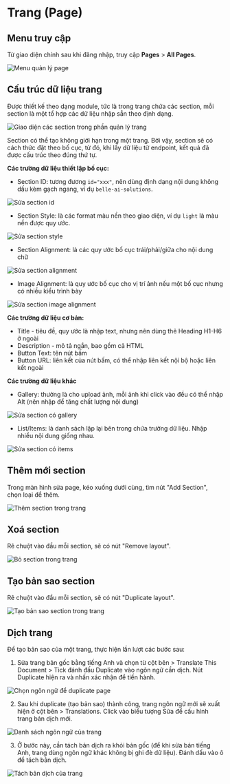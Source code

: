 # Trang (Page)

## Menu truy cập

Từ giao diện chính sau khi đăng nhập, truy cập **Pages** > **All Pages**.

![Menu quản lý page](page-menu.png)

## Cấu trúc dữ liệu trang

Được thiết kế theo dạng module, tức là trong trang chứa các section, mỗi section là một tổ hợp các dữ liệu nhập sẵn theo định dạng.

![Giao diện các section trong phần quản lý trang](page-sections.jpg)

Section có thể tạo không giới hạn trong một trang. Bởi vậy, section sẽ có cách thức đặt theo bố cục, từ đó, khi lấy dữ liệu từ endpoint, kết quả đã được cấu trúc theo đúng thứ tự.

**Các trường dữ liệu thiết lập bố cục:**

- Section ID: tương đương `id="xxx"`, nên dùng định dạng nội dung không dấu kèm gạch ngang, ví dụ `belle-ai-solutions`.

![Sửa section id](page-section-id.png)

- Section Style: là các format màu nền theo giao diện, ví dụ `light` là màu nền được quy ước.

![Sửa section style](page-section-style.png)

- Section Alignment: là các quy ước bố cục trái/phải/giữa cho nội dung chữ

![Sửa section alignment](page-section-alignment.png)

- Image Alignment: là quy ước bố cục cho vị trí ảnh nếu một bố cục nhưng có nhiều kiểu trình bày

![Sửa section image alignment](page-section-image-alignment.png)

**Các trường dữ liệu cơ bản:**

- Title - tiêu đề, quy ước là nhập text, nhưng nên dùng thẻ Heading H1-H6 ở ngoài
- Description - mô tả ngắn, bao gồm cả HTML
- Button Text: tên nút bấm
- Button URL: liên kết của nút bấm, có thể nhập liên kết nội bộ hoặc liên kết ngoài

**Các trường dữ liệu khác**

- Gallery: thường là cho upload ảnh, mỗi ảnh khi click vào đều có thể nhập Alt (nên nhập để tăng chất lượng nội dung)

![Sửa section có gallery](page-section-gallery.png)

- List/Items: là danh sách lặp lại bên trong chứa trường dữ liệu. Nhập nhiều nội dung giống nhau.

![Sửa section có items](page-section-items.png)

## Thêm mới section

Trong màn hình sửa page, kéo xuống dưới cùng, tìm nút "Add Section", chọn loại để thêm.

![Thêm section trong trang](page-add-section.png)

## Xoá section

Rê chuột vào đầu mỗi section, sẽ có nút "Remove layout".

![Bỏ section trong trang](page-remove-section.png)

## Tạo bản sao section

Rê chuột vào đầu mỗi section, sẽ có nút "Duplicate layout".

![Tạo bản sao section trong trang](page-duplicate-section.png)

## Dịch trang

Để tạo bản sao của một trang, thực hiện lần lượt các bước sau:

1. Sửa trang bản gốc bằng tiếng Anh và chọn từ cột bên > Translate This Document > Tick đánh đấu Duplicate vào ngôn ngữ cần dịch. Nút Duplicate hiện ra và nhấn xác nhận để tiến hành.

![Chọn ngôn ngữ để duplicate page](page-translate-1.png)

2. Sau khi duplicate (tạo bản sao) thành công, trang ngôn ngữ mới sẽ xuất hiện ở cột bên > Translations. Click vào biểu tượng Sửa để cấu hình trang bản dịch mới.

![Danh sách ngôn ngữ của trang](page-translate-2.png)

3. Ở bước này, cần tách bản dịch ra khỏi bản gốc (để khi sửa bản tiếng Anh, trang dùng ngôn ngữ khác không bị ghi đè dữ liệu). Đánh dấu vào ô để tách bản dịch.

![Tách bản dịch của trang](page-translate-3.png)
